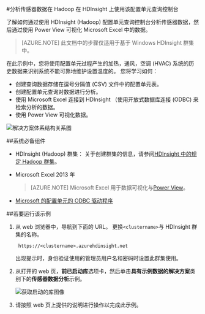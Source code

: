<properties
    pageTitle="分析传感器数据使用配置单元和 Hadoop |Microsoft Azure"
    description="了解如何通过使用 HDInsight (Hadoop) 配置单元查询控制台分析传感器数据然后可视化与 PowerView Microsoft Excel 中的数据。"
    services="hdinsight"
    documentationCenter=""
    authors="Blackmist"
    manager="jhubbard"
    editor="cgronlun"
    tags="azure-portal"/>

<tags
    ms.service="hdinsight"
    ms.workload="big-data"
    ms.tgt_pltfrm="na"
    ms.devlang="na"
    ms.topic="article"
    ms.date="09/20/2016" 
    ms.author="larryfr"/>

#<a name="analyze-sensor-data-using-the-hive-query-console-on-hadoop-in-hdinsight"></a>分析传感器数据在 Hadoop 在 HDInsight 上使用该配置单元查询控制台

了解如何通过使用 HDInsight (Hadoop) 配置单元查询控制台分析传感器数据，然后通过使用 Power View 可视化 Microsoft Excel 中的数据。

> [AZURE.NOTE] 此文档中的步骤仅适用于基于 Windows HDInsight 群集中。

在此示例中，您将使用配置单元过程产生的加热，通风，空调 (HVAC) 系统的历史数据来识别系统不能可靠地维护设置温度的。 您将学习如何︰

- 创建查询数据存储在逗号分隔值 (CSV) 文件中的配置单元表。
- 创建配置单元查询对数据进行分析。
- 使用 Microsoft Excel 连接到 HDInsight （使用开放式数据库连接 (ODBC) 来检索分析的数据。
- 使用 Power View 可视化数据。

![解决方案体系结构关系图](./media/hdinsight-hive-analyze-sensor-data/hvac-architecture.png)

##<a name="prerequisites"></a>系统必备组件

* HDInsight (Hadoop) 群集︰ 关于创建群集的信息，请参阅[HDInsight 中的规定 Hadoop 群集](hdinsight-provision-clusters.md)。

* Microsoft Excel 2013 年

    > [AZURE.NOTE] Microsoft Excel 用于数据可视化与[Power View](https://support.office.com/Article/Power-View-Explore-visualize-and-present-your-data-98268d31-97e2-42aa-a52b-a68cf460472e?ui=en-US&rs=en-US&ad=US)。

* [Microsoft 的配置单元的 ODBC 驱动程序](http://www.microsoft.com/download/details.aspx?id=40886)

##<a name="to-run-the-sample"></a>若要运行该示例

1. 从 web 浏览器中，导航到下面的 URL。 更换`<clustername>`与 HDInsight 群集的名称。

        https://<clustername>.azurehdinsight.net

    出现提示时，身份验证使用的管理员用户名和密码时设置此群集使用。

2. 从打开的 web 页，**前已启动库**选项卡，然后单击**具有示例数据的解决方案**类别下的**传感器数据分析**示例。

    ![获取启动的库图像](./media/hdinsight-hive-analyze-sensor-data/getting-started-gallery.png)

3. 请按照 web 页上提供的说明进行操作以完成此示例。
